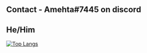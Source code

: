## Contact - Amehta#7445 on discord
## He/Him
[![Top Langs](https://github-readme-stats.vercel.app/api/top-langs/?username=Amehta996&theme=radical)](https://github.com/anuraghazra/github-readme-stats)


<!--
**Amehta996/Amehta996** is a ✨ _special_ ✨ repository because its `README.md` (this file) appears on your GitHub profile.

Here are some ideas to get you started:

- 🔭 I’m currently working on ... *Always Changing*
- 🌱 I’m currently learning ... Different intermediate to advanced algorithms
- 👯 I’m looking to collaborate on ... If you would like to collaborate with me on something please contact me on discord.
- 🤔 I’m looking for help with ... Anyone that has suggestions on my code I'd love to hear 👂
- 💬 Ask me about ... Anything 😊
- 😄 Pronouns: ... He/Him
-->
